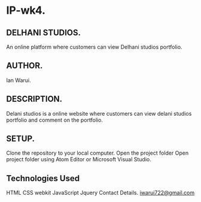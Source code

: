 # IP-wk4.
## DELHANI STUDIOS.
An online platform where customers can view Delhani studios portfolio.

## AUTHOR.
Ian Warui.

## DESCRIPTION.
Delani studios is a online website where customers can view delani studios portfolio and comment on the portfolio.

## SETUP.
Clone the repository to your local computer.
Open the project folder
Open project folder using Atom Editor or Microsoft Visual Studio.

## Technologies Used
HTML
CSS
webkit
JavaScript
Jquery
Contact Details.
iwarui722@gmail.com
